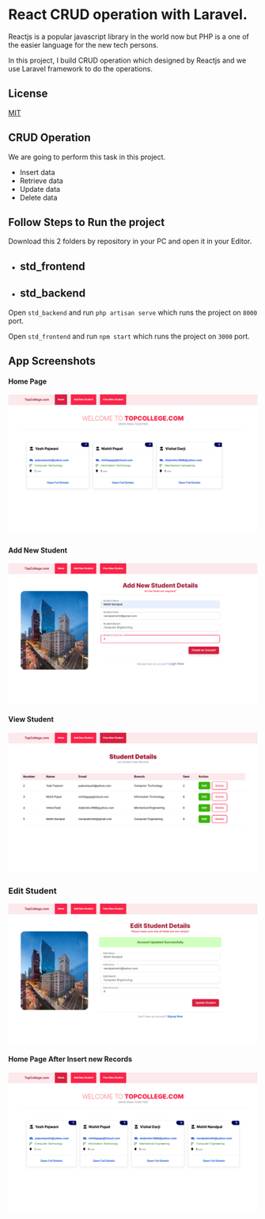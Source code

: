 
# React CRUD operation with  Laravel.

Reactjs is a popular javascript library in the world now but PHP is a one of the easier language for the new tech persons.

In this project, I build CRUD operation which designed by Reactjs and we use Laravel framework to do the operations.


## License

[MIT](https://choosealicense.com/licenses/mit/)


## CRUD Operation

We are going to perform this task in this project.

- Insert data
- Retrieve data
- Update data 
- Delete data


## Follow Steps to Run the project

Download this 2 folders by repository in your PC and open it in your Editor.

- std_frontend
    - 
- std_backend
    -

Open `std_backend` and run `php artisan serve` which runs the project on ``8000`` port.

Open `std_frontend` and run `npm start` which runs the project on ``3000`` port.


## App Screenshots

#### Home Page
![Home Page](https://raw.githubusercontent.com/nandpalmohit/react-crud-with-laravel/main/screenshots/homepage.png?token=GHSAT0AAAAAABTPJ62GE3I7QWT5SW2JAB2KYSVIUCA)

#### Add New Student
![Add New student](https://raw.githubusercontent.com/nandpalmohit/react-crud-with-laravel/main/screenshots/add_new_student.png?token=GHSAT0AAAAAABTPJ62GHIVRDI2Z6BO5GBGKYSVIY4Q)

#### View Student
![View student page](https://raw.githubusercontent.com/nandpalmohit/react-crud-with-laravel/main/screenshots/view_student.png?token=GHSAT0AAAAAABTPJ62GON67Z7IZ4RKPVXW2YSVI2UA)

### Edit Student
![Edit student page](https://raw.githubusercontent.com/nandpalmohit/react-crud-with-laravel/main/screenshots/edit_student.png?token=GHSAT0AAAAAABTPJ62HOPJDMX4WMFHHQP7KYSVI2IA)

#### Home Page After Insert new Records
![Home Page](https://raw.githubusercontent.com/nandpalmohit/react-crud-with-laravel/main/screenshots/home_page.png?token=GHSAT0AAAAAABTPJ62GYRNLUJV3ID7526ROYSVI27A)
